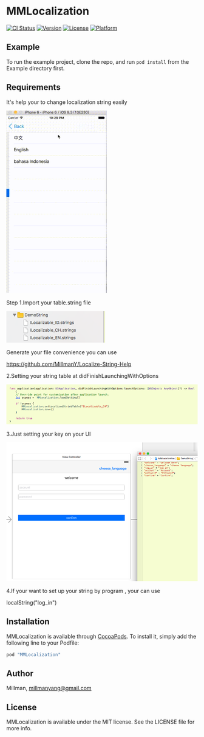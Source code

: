 # MMLocalization

[![CI Status](http://img.shields.io/travis/Millman/MMLocalization.svg?style=flat)](https://travis-ci.org/Millman/MMLocalization)
[![Version](https://img.shields.io/cocoapods/v/MMLocalization.svg?style=flat)](http://cocoapods.org/pods/MMLocalization)
[![License](https://img.shields.io/cocoapods/l/MMLocalization.svg?style=flat)](http://cocoapods.org/pods/MMLocalization)
[![Platform](https://img.shields.io/cocoapods/p/MMLocalization.svg?style=flat)](http://cocoapods.org/pods/MMLocalization)

## Example

To run the example project, clone the repo, and run `pod install` from the Example directory first.

## Requirements

It's help your to change localization string easily

![circledemo](https://github.com/MillmanY/MMLocalization/blob/master/mid.gif)

Step
1.Import your table.string file

![circledemo](https://github.com/MillmanY/MMLocalization/blob/master/string.png)

Generate your file convenience you can use

https://github.com/MillmanY/Localize-String-Help

2.Setting your string table at didFinishLaunchingWithOptions

![circledemo](https://github.com/MillmanY/MMLocalization/blob/master/setting.png)

3.Just setting your key on your UI

![circledemo](https://github.com/MillmanY/MMLocalization/blob/master/ui.png)

4.If your want to set up your string by program , your can use 

  localString("log_in")

## Installation

MMLocalization is available through [CocoaPods](http://cocoapods.org). To install
it, simply add the following line to your Podfile:

```ruby
pod "MMLocalization"
```

## Author

Millman, millmanyang@gmail.com

## License

MMLocalization is available under the MIT license. See the LICENSE file for more info.
